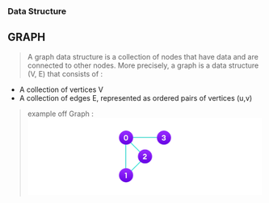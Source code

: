 ### Data Structure ###
## GRAPH ##
> A graph data structure is a collection of nodes that have data and are connected to other nodes.
More precisely, a graph is a data structure (V, E) that consists of :
- A collection of vertices V
- A collection of edges E, represented as ordered pairs of vertices (u,v)
> example off Graph :
![graph](/ALGORITHMS-DATA-STRUCT/img/graph-vertices-edges_0.webp)
